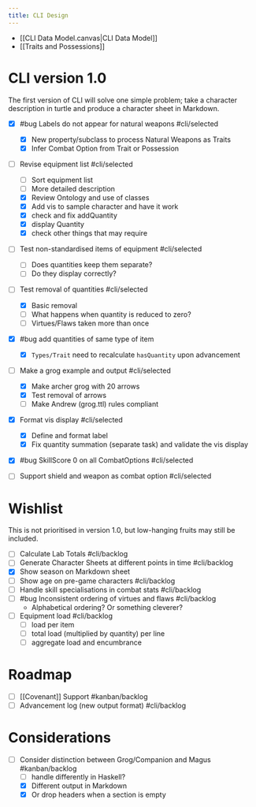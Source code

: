 ```yaml
---
title: CLI Design
---
```


+ [[CLI Data Model.canvas|CLI Data Model]]
+ [[Traits and Possessions]]



# CLI version 1.0

The first version of CLI will solve one simple problem; take a character description in turtle and produce a character sheet in Markdown.

+ [x] #bug Labels do not appear for natural weapons  #cli/selected 
	+ [x] New property/subclass to process Natural Weapons as Traits
	+ [x] Infer Combat Option from Trait or Possession
+ [ ] Revise equipment list  #cli/selected 
	+ [ ] Sort equipment list
	+ [ ] More detailed description
	+ [x] Review Ontology and use of classes
	+ [x] Add vis to sample character and have it work
	+ [x] check and fix addQuantity
	+ [x] display Quantity
	+ [x] check other things that may require 
+ [ ] Test non-standardised items of equipment  #cli/selected 
	+ [ ] Does quantities keep them separate?
	+ [ ] Do they display correctly?
+ [ ] Test removal of quantities  #cli/selected 
	+ [x] Basic removal
	+ [ ] What happens when quantity is reduced to zero?
	+ [ ] Virtues/Flaws taken more than once
+ [x] #bug add quantities of same type of item
	+ [x] `Types/Trait` need to recalculate `hasQuantity` upon advancement
+ [ ] Make a grog example and output  #cli/selected 
	+ [x] Make archer grog with 20 arrows
	+ [x] Test removal of arrows
	+ [ ] Make Andrew (grog.ttl) rules compliant
+ [x] Format vis display #cli/selected 
	+ [x] Define and format label
	+ [x] Fix quantity summation (separate task) and validate the vis display
+ [x] #bug  SkillScore 0 on all CombatOptions #cli/selected 
+ [ ] Support shield and weapon as combat option #cli/selected 



# Wishlist

This is not prioritised in version 1.0, but low-hanging fruits may still be included.

+ [ ] Calculate Lab Totals    #cli/backlog
+ [ ] Generate Character Sheets at different points in time #cli/backlog 
+ [x] Show season on Markdown sheet
+ [ ] Show age on pre-game characters #cli/backlog 
+ [ ] Handle skill specialisations in combat stats #cli/backlog 
+ [ ] #bug  Inconsistent ordering of virtues and flaws #cli/backlog 
	+ Alphabetical ordering?  Or something cleverer?
+ [ ] Equipment load #cli/backlog 
	+ [ ] load per item
	+ [ ] total load (multiplied by quantity) per line
	+ [ ] aggregate load and encumbrance

# Roadmap

+ [ ] [[Covenant]] Support #kanban/backlog 
+ [ ] Advancement log (new output format)  #cli/backlog 

# Considerations

+ [ ] Consider distinction between Grog/Companion and Magus #kanban/backlog 
	+ [ ] handle differently in Haskell?
	+ [x] Different output in Markdown
	+ [x] Or drop headers when a section is empty
